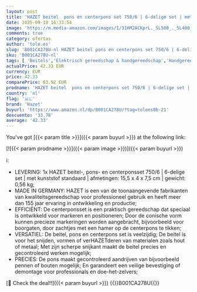 ```yaml
---
layout: post
title: 'HAZET beitel  pons en centerpons set 750/6 | 6-delige set | met plastic standaard | gemaakt van chroom vanadium staal .'
date: 2025-09-18 16:33:54
image: 'https://m.media-amazon.com/images/I/31HM2ACKprL._SL500_._SL400_.jpg'
comments: true
category: ofertas
author: 'tole.es'
slug: 'B001CA278U-nl HAZET beitel pons en centerpons set 750/6 | 6-delige set |...'
sku: 'B001CA278U-nl'
tags: [ 'Beitels','Elektrisch gereedschap & handgereedschap','Handgereedschap','Houtbeitels','Klussen & gereedschap','hazet','🇳🇱', ]
actualPrice: 42.33 EUR
currency: EUR
price: 42.33
comparePrice: 63.92 EUR
prodname: 'HAZET beitel  pons en centerpons set 750/6 | 6-delige set | met plastic standaard | gemaakt van chroom vanadium staal .'
country: 'nl'
flag: '🇳🇱'
brand: 'Hazet'
buyurl: 'https://www.amazon.nl/dp/B001CA278U/?tag=tolees0b-21'
descuento: '33.78'
average: '42.33'
---
```


You've got [{{< param title >}}]({{< param buyurl >}}) at the following link:

[![{{< param prodname >}}]({{< param image >}})]({{< param buyurl >}})

ℹ️:

- LEVERING: 1x HAZET beitel-, pons- en centerponsset 750/6 | 6-delige set | met kunststof standaard | afmetingen: 15,5 x 4 x 7,5 cm | gewicht: 0,56 kg;
- MADE IN GERMANY: HAZET is een van de toonaangevende fabrikanten van kwaliteitsgereedschap voor professioneel gebruik en heeft meer dan 155 jaar ervaring in ontwikkeling en productie;
- EFFICIËNT: De centerponsset is een praktisch gereedschap dat speciaal is ontwikkeld voor markeren en positioneren; Door de conische vorm kunnen precieze markeringen worden aangebracht, bijvoorbeeld voor boorgaten, door zachtjes met een hamer op de centerpons te tikken;
- VERSATIEL: De beitel, pons en centerpons set is veelzijdig; De beitel is voor het snijden, vormen of verHAZETderen van materialen zoals hout of metaal; Met zijn scherpe snijkant maakt de beitel precies en gecontroleerd werken mogelijk;
- PRECIES: De pons maakt gecontroleerd aandrijven van bijvoorbeeld pennen of bouten mogelijk; En garandeert een veilige bevestiging of demontage voor professionals en doe-het-zelvers;

[🛒 Check the deal!!]({{< param buyurl >}})
{{<world>}}B001CA278U{{</world>}}
